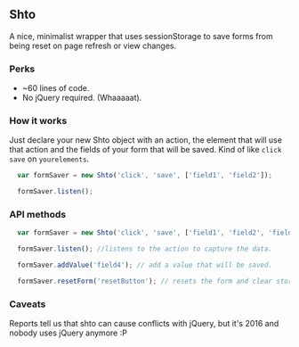 ## Shto

A nice, minimalist wrapper that uses sessionStorage to save forms from being reset on page refresh or view changes.

### Perks

* ~60 lines of code.
* No jQuery required. (Whaaaaat).

### How it works

Just declare your new Shto object with an action, the element that will use that action and the fields of your form that will be saved.
Kind of like ```click``` ```save``` on ```yourelements```.

```javascript
  var formSaver = new Shto('click', 'save', ['field1', 'field2']);

  formSaver.listen();
```

### API methods
```javascript
  var formSaver = new Shto('click', 'save', ['field1', 'field2', 'field3']);

  formSaver.listen(); //listens to the action to capture the data.

  formSaver.addValue('field4'); // add a value that will be saved.

  formSaver.resetForm('resetButton'); // resets the form and clear storage.

```

### Caveats
Reports tell us that shto can cause conflicts with jQuery, but it's 2016 and nobody uses jQuery anymore :P
